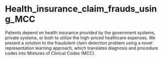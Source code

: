 # Health_insurance_claim_frauds_using_MCC
Patients depend on health insurance provided by the government systems, private systems, or both to utilize the high-priced healthcare expenses. We present a solution to the fraudulent claim detection problem using a novel representation learning approach, which translates diagnosis and procedure codes into Mixtures of Clinical Codes (MCC). 
